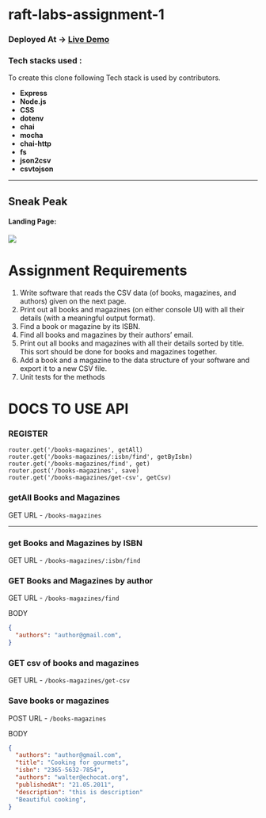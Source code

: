 # raft-labs-assignment-1

### Deployed At -> [Live Demo](https://raft-labs-assignment-1-three.vercel.app/)

### Tech stacks used :
To create this clone following Tech stack is used by contributors.
*   **Express**
*   **Node.js**
*   **CSS**
*   **dotenv**
*   **chai**
*   **mocha**
*   **chai-http**
*   **fs**
*   **json2csv**
*   **csvtojson**
    
<hr/>

## Sneak Peak
#### Landing Page:
<img src="https://i.imgur.com/SoB8Upy.png" />

# Assignment Requirements
1. Write software that reads the CSV data (of books, magazines, and authors) given on
the next page.
2. Print out all books and magazines (on either console UI) with all their details (with a
meaningful output format).
3. Find a book or magazine by its ISBN.
4. Find all books and magazines by their authors’ email.
5. Print out all books and magazines with all their details sorted by title. This sort
should be done for books and magazines together.
6. Add a book and a magazine to the data structure of your software and export it to a
new CSV file.
7. Unit tests for the methods


# DOCS TO USE API

### REGISTER


    router.get('/books-magazines', getAll)
    router.get('/books-magazines/:isbn/find', getByIsbn)
    router.get('/books-magazines/find', get)
    router.post('/books-magazines', save)
    router.get('/books-magazines/get-csv', getCsv)
    
    
### getAll Books and Magazines
GET URL - `/books-magazines`

---

### get Books and Magazines by ISBN

GET URL - `/books-magazines/:isbn/find`

### GET Books and Magazines by author

GET URL - `/books-magazines/find`

BODY

```json
{
  "authors": "author@gmail.com",
}
```


### GET csv of books and magazines

GET URL - `/books-magazines/get-csv`

### Save books or magazines

POST URL - `/books-magazines`

BODY

```json
{
  "authors": "author@gmail.com",
  "title": "Cooking for gourmets",
  "isbn": "2365-5632-7854",
  "authors": "walter@echocat.org",
  "publishedAt": "21.05.2011",
  "description": "this is description"
  "Beautiful cooking",
}
```
